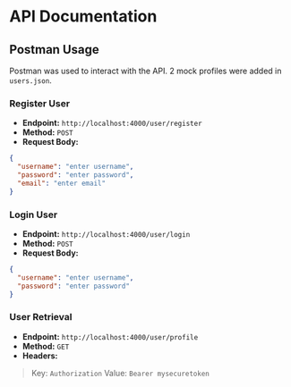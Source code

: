 # API Documentation

## Postman Usage
Postman was used to interact with the API. 2 mock profiles were added in `users.json`.

### Register User
- **Endpoint:** `http://localhost:4000/user/register`  
- **Method:** `POST`  
- **Request Body:**
```json
{
  "username": "enter username",
  "password": "enter password",
  "email": "enter email"
}
```
### Login User 
- **Endpoint:** `http://localhost:4000/user/login`  
- **Method:** `POST`  
- **Request Body:**
```json
{
  "username": "enter username",
  "password": "enter password"
}
```
### User Retrieval
- **Endpoint:** `http://localhost:4000/user/profile`  
- **Method:** `GET`  
- **Headers:**
 >Key: `Authorization`
 Value: `Bearer mysecuretoken`

